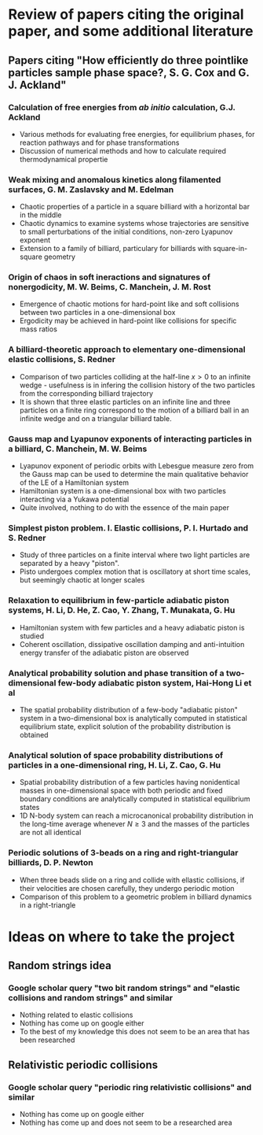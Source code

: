 # Review of papers citing the original paper, and some additional literature

## Papers citing "How efficiently do three pointlike particles sample phase space?, S. G. Cox and G. J. Ackland"

### Calculation of free energies from *ab initio* calculation, G.J. Ackland

- Various methods for evaluating free energies, for equilibrium phases, for reaction pathways and for phase transformations
- Discussion of numerical methods and how to calculate required thermodynamical propertie

### Weak mixing and anomalous kinetics along filamented surfaces, G. M. Zaslavsky and M. Edelman

- Chaotic properties of a particle in a square billiard with a horizontal bar in the middle
- Chaotic dynamics to examine systems whose trajectories are sensitive to small perturbations of the initial conditions, non-zero Lyapunov exponent
- Extension to a family of billiard, particulary for billiards with square-in-square geometry

### Origin of chaos in soft ineractions and signatures of nonergodicity, M. W. Beims, C. Manchein, J. M. Rost

- Emergence of chaotic motions for hard-point like and soft collisions between two particles in a one-dimensional box
- Ergodicity may be achieved in hard-point like collisions for specific mass ratios

### A billiard-theoretic approach to elementary one-dimensional elastic collisions, S. Redner

- Comparison of two particles colliding at the half-line $x>0$ to an infinite wedge - usefulness is in infering the collision history of the two particles from the corresponding billiard trajectory
- It is shown that three elastic particles on an infinite line and three particles on a finite ring correspond to the motion of a billiard ball in an infinite wedge and on a triangular billiard table.

### Gauss map and Lyapunov exponents of interacting particles in a billiard, C. Manchein, M. W. Beims

- Lyapunov exponent of periodic orbits with Lebesgue measure zero from the Gauss map can be used to determine the main qualitative behavior of the LE of a Hamiltonian system
- Hamiltonian system is a one-dimensional box with two particles interacting via a Yukawa potential
- Quite involved, nothing to do with the essence of the main paper

### Simplest piston problem. I. Elastic collisions, P. I. Hurtado and S. Redner

- Study of three particles on a finite interval where two light particles are separated by a heavy "piston".
- Pisto undergoes complex motion that is oscillatory at short time scales, but seemingly chaotic at longer scales

### Relaxation to equilibrium in few-particle adiabatic piston systems, H. Li, D. He, Z. Cao, Y. Zhang, T. Munakata, G. Hu

- Hamiltonian system with few particles and a heavy adiabatic piston is studied
- Coherent oscillation, dissipative oscillation damping and anti-intuition energy transfer of the adiabatic piston are observed

### Analytical probability solution and phase transition of a two-dimensional few-body adiabatic piston system, Hai-Hong Li et al

- The spatial probability distribution of a few-body "adiabatic piston" system in a two-dimensional box is analytically computed in statistical equilibrium state, explicit solution of the probability distribution is obtained

### Analytical solution of space probability distributions of particles in a one-dimensional ring, H. Li, Z. Cao, G. Hu

- Spatial probability distribution of a few particles having nonidentical masses in one-dimensional space with both periodic and fixed boundary conditions are analytically computed in statistical equilibrium states
- 1D N-body system can reach a microcanonical probability distribution in the long-time average whenever $N \geq 3$ and the masses of the particles are not all identical

### Periodic solutions of 3-beads on a ring and right-triangular billiards, D. P. Newton

- When three beads slide on a ring and collide with ellastic collisions, if their velocities are chosen carefully, they undergo periodic motion
- Comparison of this problem to a geometric problem in billiard dynamics in a right-triangle

# Ideas on where to take the project

## Random strings idea

### Google scholar query "two bit random strings" and "elastic collisions and random strings" and similar

- Nothing related to elastic collisions
- Nothing has come up on google either
- To the best of my knowledge this does not seem to be an area that has been researched

## Relativistic periodic collisions

### Google scholar query "periodic ring relativistic collisions" and similar

- Nothing has come up on google either
- Nothing has come up and does not seem to be a researched area